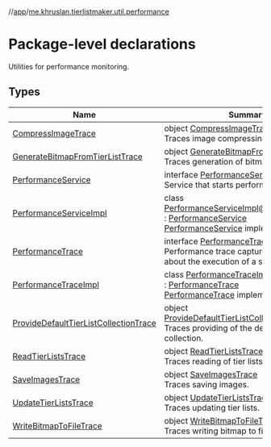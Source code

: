 //[app](../../index.md)/[me.khruslan.tierlistmaker.util.performance](index.md)

# Package-level declarations

Utilities for performance monitoring.

## Types

| Name | Summary |
|---|---|
| [CompressImageTrace](-compress-image-trace/index.md) | object [CompressImageTrace](-compress-image-trace/index.md)<br>Traces image compressing. |
| [GenerateBitmapFromTierListTrace](-generate-bitmap-from-tier-list-trace/index.md) | object [GenerateBitmapFromTierListTrace](-generate-bitmap-from-tier-list-trace/index.md)<br>Traces generation of bitmap from tier list. |
| [PerformanceService](-performance-service/index.md) | interface [PerformanceService](-performance-service/index.md)<br>Service that starts performance traces. |
| [PerformanceServiceImpl](-performance-service-impl/index.md) | class [PerformanceServiceImpl](-performance-service-impl/index.md)@Injectconstructor : [PerformanceService](-performance-service/index.md)<br>[PerformanceService](-performance-service/index.md) implementation. |
| [PerformanceTrace](-performance-trace/index.md) | interface [PerformanceTrace](-performance-trace/index.md)<br>Performance trace captures information about the execution of a specific event. |
| [PerformanceTraceImpl](-performance-trace-impl/index.md) | class [PerformanceTraceImpl](-performance-trace-impl/index.md)(name: [String](https://kotlinlang.org/api/latest/jvm/stdlib/kotlin/-string/index.html)) : [PerformanceTrace](-performance-trace/index.md)<br>[PerformanceTrace](-performance-trace/index.md) implementation. |
| [ProvideDefaultTierListCollectionTrace](-provide-default-tier-list-collection-trace/index.md) | object [ProvideDefaultTierListCollectionTrace](-provide-default-tier-list-collection-trace/index.md)<br>Traces providing of the default tier list collection. |
| [ReadTierListsTrace](-read-tier-lists-trace/index.md) | object [ReadTierListsTrace](-read-tier-lists-trace/index.md)<br>Traces reading of tier lists. |
| [SaveImagesTrace](-save-images-trace/index.md) | object [SaveImagesTrace](-save-images-trace/index.md)<br>Traces saving images. |
| [UpdateTierListsTrace](-update-tier-lists-trace/index.md) | object [UpdateTierListsTrace](-update-tier-lists-trace/index.md)<br>Traces updating tier lists. |
| [WriteBitmapToFileTrace](-write-bitmap-to-file-trace/index.md) | object [WriteBitmapToFileTrace](-write-bitmap-to-file-trace/index.md)<br>Traces writing bitmap to file. |
